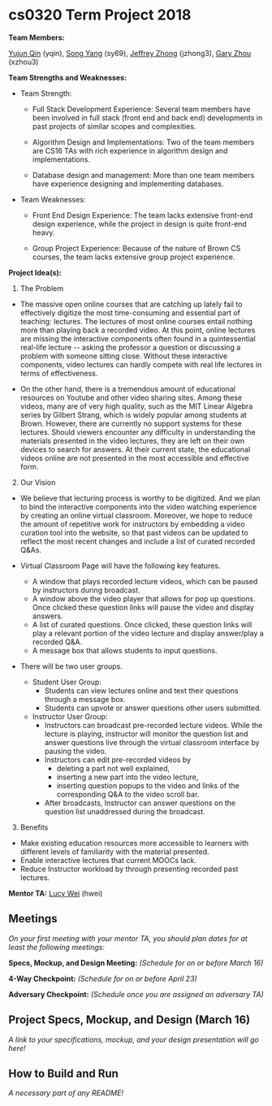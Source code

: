 # cs0320 Term Project 2018

**Team Members:**

[Yujun Qin](https://github.com/yamstudio) (yqin), [Song Yang](https://github.com/Yangsong525) (sy69), [Jeffrey Zhong](https://github.com/jeffreyzhong) (jzhong3), [Gary Zhou](https://github.com/GaryZhou98) (xzhou3)

**Team Strengths and Weaknesses:**

- Team Strength:
  
  - Full Stack Development Experience:
  Several team members have been involved in full stack (front end and back end) developments in past projects of similar scopes and complexities. 
  
  - Algorithm Design and Implementations:
  Two of the team members are CS16 TAs with rich experience in algorithm design and implementations.
  
  - Database design and management:
  More than one team members have experience designing and implementing databases.
  
- Team Weaknesses:

  - Front End Design Experience:
  The team lacks extensive front-end design experience, while the project in design is quite front-end heavy.
  
  - Group Project Experience:
  Because of the nature of Brown CS courses, the team lacks extensive group project experience.

**Project Idea(s):**
1. The Problem
  
  - The massive open online courses that are catching up lately fail to effectively digitize the most time-consuming and essential part of teaching: lectures. The lectures of most online courses entail nothing more than playing back a recorded video. At this point, online lectures are missing the interactive components often found in a quintessential real-life lecture -- asking the professor a question or discussing a problem with someone sitting close. Without these interactive components, video lectures can hardly compete with real life lectures in terms of effectiveness.
    
  - On the other hand, there is a tremendous amount of educational resources on Youtube and other video sharing sites. Among these videos, many are of very high quality, such as the MIT Linear Algebra series by Gilbert Strang, which is widely popular among students at Brown. However, there are currently no support systems for these lectures. Should viewers encounter any difficulty in understanding the materials presented in the video lectures, they are left on their own devices to search for answers. At their current state, the educational videos online are not presented in the most accessible and effective form.
  
2. Our Vision
  
  - We believe that lecturing process is worthy to be digitized. And we plan to bind the interactive components into the video watching experience by creating an online virtual classroom. Moreover, we hope to reduce the amount of repetitive work for instructors by embedding a video curation tool into the website, so that past videos can be updated to reflect the most recent changes and include a list of curated recorded Q&As. 
  
  - Virtual Classroom Page will have the following key features.
    - A window that plays recorded lecture videos, which can be paused by instructors during broadcast.
    - A window above the video player that allows for pop up questions. Once clicked these question links will pause the video and display answers. 
    - A list of curated questions. Once clicked, these question links will play a relevant portion of the video lecture and display answer/play a recorded Q&A.
    - A message box that allows students to input questions.
  
  - There will be two user groups.
    - Student User Group:
      - Students can view lectures online and text their questions through a message box. 
      - Students can upvote or answer questions other users submitted.
    - Instructor User Group:
      - Instructors can broadcast pre-recorded lecture videos. While the lecture is playing, instructor will monitor the question list and answer questions live through the virtual classroom interface by pausing the video.
      - Instructors can edit pre-recorded videos by 
        - deleting a part not well explained,
        - inserting a new part into the video lecture,
        - inserting question popups to the video and links of the corresponding Q&A to the video scroll bar.
      - After broadcasts, Instructor can answer questions on the question list unaddressed during the broadcast.

3. Benefits
  - Make existing education resources more accessible to learners with different levels of familiarity with the material presented. 
  - Enable interactive lectures that current MOOCs lack. 
  - Reduce Instructor workload by through presenting recorded past lectures. 

**Mentor TA:** [Lucy Wei](mailto:heyang_wei@brown.edu) (hwei)

## Meetings
_On your first meeting with your mentor TA, you should plan dates for at least the following meetings:_

**Specs, Mockup, and Design Meeting:** _(Schedule for on or before March 16)_

**4-Way Checkpoint:** _(Schedule for on or before April 23)_

**Adversary Checkpoint:** _(Schedule once you are assigned an adversary TA)_

## Project Specs, Mockup, and Design (March 16)
_A link to your specifications, mockup, and your design presentation will go here!_

## How to Build and Run
_A necessary part of any README!_
